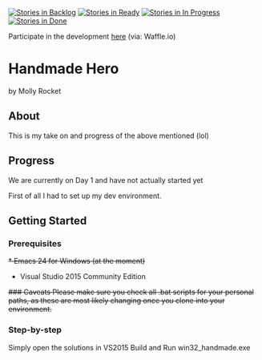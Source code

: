 [![Stories in Backlog](https://badge.waffle.io/smeierzubiesen/hmh.svg?label=backlog&title=Backlog)](https://waffle.io/smeierzubiesen/hmh) 
[![Stories in Ready](https://badge.waffle.io/smeierzubiesen/hmh.svg?label=ready&title=Ready)](http://waffle.io/smeierzubiesen/hmh)
[![Stories in In Progress](https://badge.waffle.io/smeierzubiesen/hmh.svg?label=in%20progess&title=In%20Progress)](https://waffle.io/smeierzubiesen/hmh) 
[![Stories in Done](https://badge.waffle.io/smeierzubiesen/hmh.svg?label=done&title=Done)](https://waffle.io/smeierzubiesen/hmh) 
 
Participate in the development [here](https://waffle.io/smeierzubiesen/hmh) (via: Waffle.io)
# Handmade Hero
by Molly Rocket

## About
This is my take on and progress of the above mentioned (lol)

## Progress
We are currently on Day 1 and have not actually started yet

First of all I had to set up my dev environment.

## Getting Started

### Prerequisites

 ~~* Emacs 24 for Windows (at the moment)~~
  * Visual Studio 2015 Community Edition

~~### Caveats
Please make sure you check all .bat scripts for your personal paths, as these are most likely changing once you clone into your environment.~~

### Step-by-step

Simply open the solutions in VS2015 Build and Run win32_handmade.exe